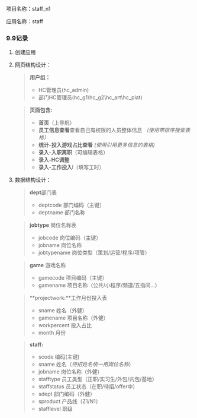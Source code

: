 项目名称：staff_n1

应用名称：staff

### 9.9记录

1. 创建应用

2. 网页结构设计：

   > **用户组：**
   > - HC管理员(hc_admin)
   > - 部门HC管理员(hc_g1\hc_g2\hc_art\hc_plat)

   > **页面包含:**
   > - **首页**（上导航）
   > - **员工信息查看**查看自己有权限的人员整体信息 *（使用带排序搜索表格）*
   > - **统计-投入游戏占比查看** *(使用引用更多信息的表格)*
   > - **录入-入职离职**（可编辑表格）
   > - **录入-HC调整**
   > - **录入-工作投入**l（填写工时）

3. 数据结构设计：

   > **dept**部门表
   > - deptcode 部门编码（主键）
   > - deptname 部门名称
   
   > **jobtype** 岗位名称表
   > - jobcode 岗位编码（主键）
   > - jobname 岗位名称
   > - jobtypename 岗位类型（策划/运营/程序/项管）
   
   > **game** 游戏名称
   > - gamecode 项目编码（主键）
   > - gamename 项目名称（公共/小程序/频道/五指间…）
   
   > **projectwork:**工作月份投入表
   > - sname 姓名（外健）
   > - gamename 项目名称（外健）
   > - workpercent 投入占比
   > - month 月份
   
   > **staff:**
   > - scode 编码(主键)
   > - sname 姓名（*待招姓名统一用岗位名称*）
   > - jobname 岗位名称（外健）
   > - stafftype 员工类型（正职/实习生/外包/内包/基地）
   > - staffstatus 员工状态（在职/待招/offer中）
   > - sdept 部门编码（外健）
   > - sproduct 产品线（Z1/N1）
   > - stafflevel 职级
   